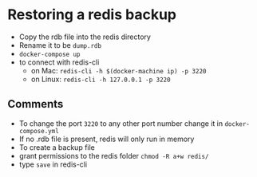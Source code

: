 
# Restoring a redis backup
* Copy the rdb file into the redis directory
* Rename it to be `dump.rdb`
* `docker-compose up`
* to connect with redis-cli
  * on Mac: `redis-cli -h $(docker-machine ip) -p 3220`
  * on Linux: `redis-cli -h 127.0.0.1 -p 3220`

## Comments
* To change the port `3220` to any other port number change it in `docker-compose.yml`
* If no .rdb file is present, redis will only run in memory
* To create a backup file
 * grant permissions to the redis folder `chmod -R a+w redis/`
 * type `save` in redis-cli